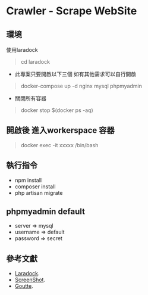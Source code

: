# Crawler - Scrape WebSite

## 環境
使用laradock
> cd laradock

- 此專案只要開啟以下三個 如有其他需求可以自行開啟
> docker-compose up -d nginx mysql phpmyadmin

- 關閉所有容器
> docker stop $(docker ps -aq)

## 開啟後 進入workerspace 容器
> docker exec -it xxxxx /bin/bash

## 執行指令
- npm install
- composer install
- php artisan migrate

## phpmyadmin default
- server => mysql
- username => default
- password => secret

## 參考文獻
- [Laradock](https://laradock.io/).
- [ScreenShot](https://github.com/spatie/browsershot).
- [Goutte](https://github.com/FriendsOfPHP/Goutte).
